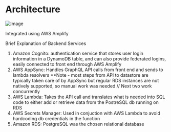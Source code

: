 # Architecture
![image](https://user-images.githubusercontent.com/98776682/219730153-426e1d3f-cd12-4270-9897-8d094c6421bc.png)

Integrated using AWS Amplify

Brief Explanation of Backend Services
1. Amazon Cognito: authentication service that stores user login information in a DynamoDB table, and can also provide federated logins, easily connected to front end through AWS Amplify
2. AWS AppSync: Handles GraphQL API calls from front end and sends to lambda resolvers **Note - most steps from API to datastore are typically taken care of by AppSync but regular RDS instances are not natively supported, so manual work was needed
// Next two work concurrently
3. AWS Lambda: Takes the API call and translates what is needed into SQL code to either add or retrieve data from the PostreSQL db running on RDS
4. AWS Secrets Manager: Used in conjuction with AWS Lambda to avoid hardcoding db credentials in the function
5. Amazon RDS: PostgreSQL was the chosen relational database
